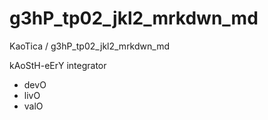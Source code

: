 # g3hP_tp02_jkl2_mrkdwn_md

KaoTica / g3hP_tp02_jkl2_mrkdwn_md

kAoStH-eErY
integrator 
  - devO
  - livO
  - valO
  
  
